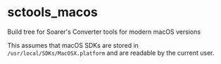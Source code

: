 # sctools_macos
Build tree for Soarer's Converter tools for modern macOS versions

This assumes that macOS SDKs are stored in ``/usr/local/SDKs/MacOSX.platform`` and are readable by the current user.